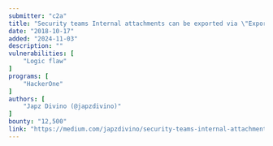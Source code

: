 ```yaml
---
submitter: "c2a"
title: "Security teams Internal attachments can be exported via \"Export as .zip\" feature on HackerOne"
date: "2018-10-17"
added: "2024-11-03"
description: ""
vulnerabilities: [
    "Logic flaw"
]
programs: [
    "HackerOne"
]
authors: [
    "Japz Divino (@japzdivino)"
]
bounty: "12,500"
link: "https://medium.com/japzdivino/security-teams-internal-attachments-can-be-exported-via-export-as-zip-feature-on-hackerone-35ca6ec2bf8b"
---
```




